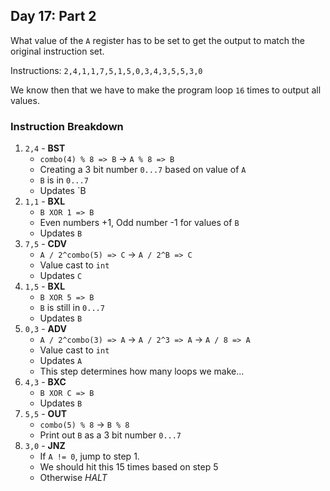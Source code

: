 ## Day 17: Part 2

What value of the `A` register has to be set to get the output to match the original 
instruction set.

Instructions: `2,4,1,1,7,5,1,5,0,3,4,3,5,5,3,0`

We know then that we have to make the program loop `16` times to output all values.


### Instruction Breakdown

1. `2,4` - **BST**
    * `combo(4) % 8 => B` -> `A % 8 => B`
    * Creating a 3 bit number `0...7` based on value of `A`
    * `B` is in `0...7`
    * Updates `B
2. `1,1` - **BXL**
    * `B XOR 1 => B`
    * Even numbers +1, Odd number -1 for values of `B`
    * Updates `B`
3. `7,5` - **CDV**
    * `A / 2^combo(5) => C` -> `A / 2^B => C`
    * Value cast to `int`
    * Updates `C`
4. `1,5` - **BXL**
    * `B XOR 5 => B`
    * `B` is still in `0...7`
    * Updates `B`
5. `0,3` - **ADV**
    * `A / 2^combo(3) => A` -> `A / 2^3 => A` -> `A / 8 => A`
    * Value cast to `int`
    * Updates `A`
    * This step determines how many loops we make...
6. `4,3` - **BXC**
    * `B XOR C => B`
    * Updates `B`
7. `5,5` - **OUT**
    * `combo(5) % 8` -> `B % 8`
    * Print out `B` as a 3 bit number `0...7`
8. `3,0` - **JNZ**
    * If `A != 0`, jump to step 1.
    * We should hit this 15 times based on step 5
    * Otherwise _HALT_
    
